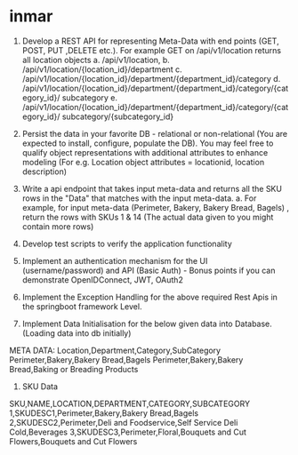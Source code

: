# inmar

1. Develop a REST API for representing Meta-Data with end points (GET, POST, PUT
,DELETE etc.). For example GET on /api/v1/location returns all location objects
a. /api/v1/location,
b. /api/v1/location/{location_id}/department
c. /api/v1/location/{location_id}/department/{department_id}/category
d. /api/v1/location/{location_id}/department/{department_id}/category/{category_id}/
subcategory
e. /api/v1/location/{location_id}/department/{department_id}/category/{category_id}/
subcategory/{subcategory_id}

2. Persist the data in your favorite DB - relational or non-relational (You are expected to
install, configure, populate the DB). You may feel free to qualify object
representations with additional attributes to enhance modeling (For e.g. Location
object attributes = locationid, location description)
3. Write a api endpoint that takes input meta-data and returns all the SKU rows in
the "Data" that matches with the input meta-data.
a. For example, for input meta-data (Perimeter, Bakery, Bakery Bread, Bagels)
, return the rows with SKUs 1 & 14 (The actual data given to you might
contain more rows)

4. Develop test scripts to verify the application functionality
5. Implement an authentication mechanism for the UI (username/password) and API
(Basic Auth) - Bonus points if you can demonstrate OpenIDConnect, JWT, OAuth2
6. Implement the Exception Handling for the above required Rest Apis in the springboot
framework Level.
7. Implement Data Initialisation for the below given data into Database. (Loading data into
db initially)

META DATA:
Location,Department,Category,SubCategory
Perimeter,Bakery,Bakery Bread,Bagels
Perimeter,Bakery,Bakery Bread,Baking or Breading Products

1. SKU Data

SKU,NAME,LOCATION,DEPARTMENT,CATEGORY,SUBCATEGORY
1,SKUDESC1,Perimeter,Bakery,Bakery Bread,Bagels
2,SKUDESC2,Perimeter,Deli and Foodservice,Self Service Deli Cold,Beverages
3,SKUDESC3,Perimeter,Floral,Bouquets and Cut Flowers,Bouquets and Cut Flowers
